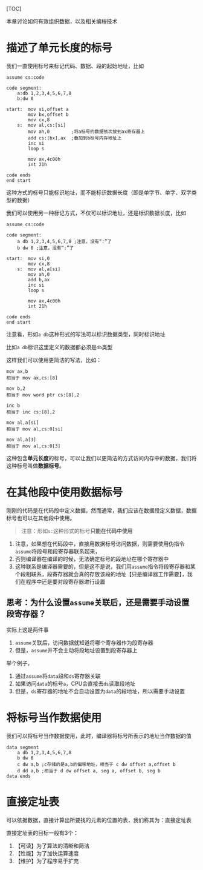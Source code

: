 [TOC]

本章讨论如何有效组织数据，以及相关编程技术

# 描述了单元长度的标号
我们一直使用标号来标记代码、数据、段的起始地址，比如
```
assume cs:code

code segment:
    a:db 1,2,3,4,5,6,7,8
    b:dw 0

start:  mov si,offset a
        mov bx,offset b
        mov cx,8
    s:  mov al,cs:[si]
        mov ah,0        ;将a标号的数据依次放到ax寄存器上
        add cs:[bx],ax  ;叠加到b标号内存地址上
        inc si
        loop s

        mov ax,4c00h
        int 21h

code ends
end start
```

这种方式的标号只能标识地址，而不能标识数据长度（即是单字节、单字、双字类型的数据）

我们可以使用另一种标记方式，不仅可以标识地址，还是标识数据长度，比如
```
assume cs:code

code segment:
    a db 1,2,3,4,5,6,7,8 ;注意，没有“:”了
    b dw 0 ;注意，没有“:”了

start:  mov si,0
        mov cx,8
    s:  mov al,a[si]
        mov ah,0        
        add b,ax  
        inc si
        loop s

        mov ax,4c00h
        int 21h

code ends
end start
```

注意看，形如`a db`这种形式的写法可以标识数据类型，同时标识地址

比如`a db`标识这里定义的数据都必须是`db`类型

这样我们可以使用更简洁的写法，比如：
```
mov ax,b
相当于 mov ax,cs:[8]

mov b,2
相当于 mov word ptr cs:[8],2

inc b
相当于 inc cs:[8],2

mov al,a[si]
相当于 mov al,cs:0[si]

mov al,a[3]
相当于 mov al,cs:0[3]
```

这种包含**单元长度**的标号，可以让我们以更简洁的方式访问内存中的数据，我们将这种标号叫做**数据标号**。

# 在其他段中使用数据标号
刚刚的代码是在代码段中定义数据，然而通常，我们应该在数据段定义数据，数据标号也可以在其他段中使用。

> 注意：形如`s:`这种形式的标号**只能在代码中使用**

1. 注意，如果想在代码段中，直接用数据标号访问数据，则需要使用伪指令`assume`将段号和段寄存器联系起来，
2. 否则编译器在编译的时候，无法确定标号的段地址在哪个寄存器中
3. 这种联系是编译器需要的，但是这不是说，我们用`assume`指令将段寄存器和某个段相联系，段寄存器就会真的存放该段的地址【只是编译器工作需要】，我们在程序中还是要对段寄存器进行设置

## 思考：为什么设置`assume`关联后，还是需要手动设置段寄存器？
实际上这是两件事
1. `assume`关联后，访问数据就知道将哪个寄存器作为段寄存器
2. 但是，`assume`并不会主动将段地址设置到段寄存器上

举个例子，
1. 通过`assume`将`data`段和`ds`寄存器关联
2. 如果访问`data`的标号`a`，CPU会直接去`ds`读取段地址
3. 但是，`ds`寄存器的地址不会自动设置为`data`的段地址，所以需要手动设置

# 将标号当作数据使用
我们可以将标号当作数据使用，此时，编译器将标号所表示的地址当作数据的值

```
data segment
    a db 1,2,3,4,5,6,7,8
    b dw 0
    c dw a,b ;c存储的是a,b的偏移地址，相当于 c dw offset a,offset b
    d dd a,b ;相当于 d dw offset a, seg a, offset b, seg b
data ends
```

# 直接定址表
可以依据数据，直接计算出所要找的元素的位置的表，我们称其为：直接定址表

直接定址表的目标一般有3个：
1. 【可读】为了算法的清晰和简洁
2. 【性能】为了加快运算速度
3. 【维护】为了程序易于扩充